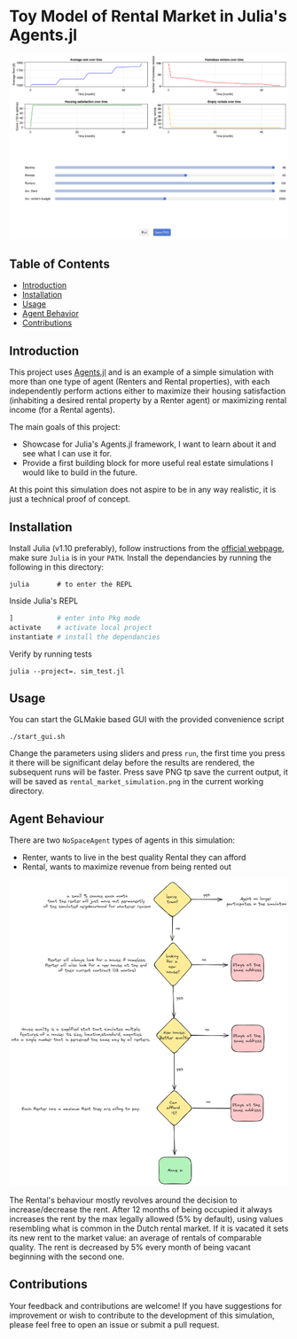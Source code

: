 # Toy Model of Rental Market in Julia's Agents.jl

![](rental_market_simulation.png)

## Table of Contents
- [Introduction](#introduction)
- [Installation](#installation)
- [Usage](#usage)
- [Agent Behavior](#agent-behaviour)
- [Contributions](#contributions)

## Introduction

This project uses [Agents.jl](https://juliadynamics.github.io/Agents.jl/stable/) and is an example of a simple simulation with more than one type of agent (Renters and Rental properties), with each independently perform actions either to maximize their housing satisfaction (inhabiting a desired rental property by a Renter agent) or maximizing rental income (for a Rental agents).

The main goals of this project:
- Showcase for Julia's Agents.jl framework, I want to learn about it and see what I can use it for.
- Provide a first building block for more useful real estate simulations I would like to build in the future.

At this point this simulation does not aspire to be in any way realistic, it is just a technical proof of concept.

## Installation

Install Julia (v1.10 preferably), follow instructions from the [official webpage](https://julialang.org/downloads/), make sure `Julia` is in your `PATH`.
Install the dependancies by running the following in this directory:

```shell
julia       # to enter the REPL
```

Inside Julia's REPL

```julia
]           # enter into Pkg mode
activate    # activate local project
instantiate # install the dependancies
```

Verify by running tests

```shell
julia --project=. sim_test.jl
```

## Usage

You can start the GLMakie based GUI with the provided convenience script

```shell
./start_gui.sh
```

Change the parameters using sliders and press `run`, the first time you press it there will be significant delay before the results are rendered, the subsequent runs will be faster.
Press save PNG tp save the current output, it will be saved as `rental_market_simulation.png` in the current working directory.

## Agent Behaviour

There are two `NoSpaceAgent` types of agents in this simulation:
- Renter, wants to live in the best quality Rental they can afford
- Rental, wants to maximize revenue from being rented out

![Rentrer's Decision Tree](renter-decision-tree.png)

The Rental's behaviour mostly revolves around the decision to increase/decrease the rent. After 12 months of being occupied it always increases the rent by the max legally allowed (5% by default), using values resembling what is common in the Dutch rental market. If it is vacated it sets its new rent to the market value: an average of rentals of comparable quality. The rent is decreased by 5% every month of being vacant beginning with the second one.

## Contributions

Your feedback and contributions are welcome! If you have suggestions for improvement or wish to contribute to the development of this simulation, please feel free to open an issue or submit a pull request.